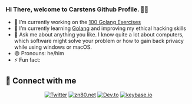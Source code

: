 ### Hi There, welcome to Carstens Github Profile. 🙋‍♂️

- 🔭 I’m currently working on the [100 Golang Exercises](100-golang-exercises)
- 🌱 I’m currently learning <a href="https://golang.org">Golang</a> and improving my ethical hacking skills
- 💬 Ask me about anything you like. I know quite a lot about computers, which software might solve your problem or how to gain back privacy while using windows or macOS.
- 😄 Pronouns: he/him
- ⚡ Fun fact: 

## 👋 Connect with me

<!-- Badges template - https://github.com/badges/shields -->

<p align="center">
  <a href="https://twitter.com/cblte"><img alt="Twitter" title="Twitter" src="https://img.shields.io/badge/-Twitter-1DA1F2?style=for-the-badge&logo=twitter&logoColor=white"/></a>
  <a href="https://blog.zn80.net/"><img alt="zn80.net" title="Carstens Blog" src="https://img.shields.io/badge/blog.ZN80.net-GREEN.svg?&style=for-the-badge&logo=ZN80.net&logoColor=white"></a>
  <a href="https://dev.to/cblte"><img alt="Dev.to" title="cblte Dev.to" src="https://img.shields.io/badge/DEV.TO-3835D3.svg?&style=for-the-badge&logo=dev.to&logoColor=white"></a>
  <a href="https://keybase.io/cblte"><img alt="keybase.io" title="cblte on keybase.io" src="https://img.shields.io/badge/keybase.io-orange.svg?&style=for-the-badge&logo=dev.to&logoColor=white"></a>
</p>



<!--
**cblte/cblte** is a ✨ _special_ ✨ repository because its `README.md` (this file) appears on your GitHub profile.

Here are some ideas to get you started:

- 🔭 I’m currently working on ...
- 🌱 I’m currently learning ...
- 👯 I’m looking to collaborate on ...
- 🤔 I’m looking for help with ...
- 💬 Ask me about ...
- 📫 How to reach me: ...
- 😄 Pronouns: ...
- ⚡ Fun fact: ...
-->
